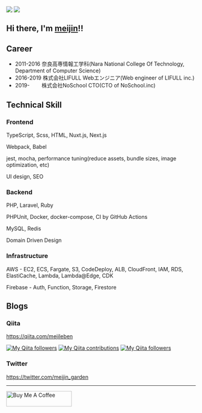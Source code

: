 <img align="center" src="https://github-readme-stats.vercel.app/api?username=texmeijin&show_icons=true&theme=tokyonight"> 
<img align="center" src="https://github-readme-stats.vercel.app/api/top-langs/?username=texmeijin&layout=compact&theme=tokyonight&hide=c%2b%2b">

## Hi there, I'm [meijin](https://meijin.dev/)!!

## Career

- 2011-2016 奈良高専情報工学科(Nara National College Of Technology, Department of Computer Science)
- 2016-2019 株式会社LIFULL Webエンジニア(Web engineer of LIFULL inc.)
- 2019-　　  株式会社NoSchool CTO(CTO of NoSchool.inc)

## Technical Skill

### Frontend
TypeScript, Scss, HTML, Nuxt.js, Next.js

Webpack, Babel

jest, mocha, performance tuning(reduce assets, bundle sizes, image optimization, etc)

UI design, SEO

### Backend
PHP, Laravel, Ruby

PHPUnit, Docker, docker-compose, CI by GitHub Actions

MySQL, Redis

Domain Driven Design

### Infrastructure
AWS - EC2, ECS, Fargate, S3, CodeDeploy, ALB, CloudFront, IAM, RDS, ElastiCache, Lambda, Lambda@Edge, CDK

Firebase - Auth, Function, Storage, Firestore

## Blogs

### Qiita
https://qiita.com/mejileben

[![My Qiita followers](https://qiita-badge.apiapi.app/s/mejileben/posts.svg)](http://qiita.com/mejileben) [![My Qiita contributions](https://qiita-badge.apiapi.app/s/mejileben/contributions.svg)](http://qiita.com/mejileben) [![My Qiita followers](https://qiita-badge.apiapi.app/s/mejileben/followers.svg)](http://qiita.com/mejileben)

### Twitter
https://twitter.com/meijin_garden

---

<a href="https://www.buymeacoffee.com/meijin" target="_blank"><img src="https://cdn.buymeacoffee.com/buttons/default-yellow.png" alt="Buy Me A Coffee" height="41" width="174"></a>
